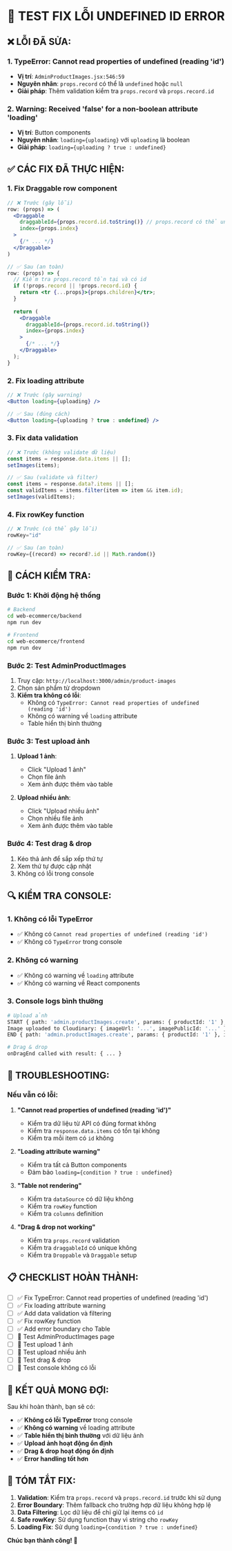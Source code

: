 # 🔧 TEST FIX LỖI UNDEFINED ID ERROR

## ❌ **LỖI ĐÃ SỬA:**

### **1. TypeError: Cannot read properties of undefined (reading 'id')**
- **Vị trí**: `AdminProductImages.jsx:546:59`
- **Nguyên nhân**: `props.record` có thể là `undefined` hoặc `null`
- **Giải pháp**: Thêm validation kiểm tra `props.record` và `props.record.id`

### **2. Warning: Received 'false' for a non-boolean attribute 'loading'**
- **Vị trí**: Button components
- **Nguyên nhân**: `loading={uploading}` với `uploading` là boolean
- **Giải pháp**: `loading={uploading ? true : undefined}`

## ✅ **CÁC FIX ĐÃ THỰC HIỆN:**

### **1. Fix Draggable row component**
```jsx
// ❌ Trước (gây lỗi)
row: (props) => (
  <Draggable
    draggableId={props.record.id.toString()} // props.record có thể undefined
    index={props.index}
  >
    {/* ... */}
  </Draggable>
)

// ✅ Sau (an toàn)
row: (props) => {
  // Kiểm tra props.record tồn tại và có id
  if (!props.record || !props.record.id) {
    return <tr {...props}>{props.children}</tr>;
  }
  
  return (
    <Draggable
      draggableId={props.record.id.toString()}
      index={props.index}
    >
      {/* ... */}
    </Draggable>
  );
}
```

### **2. Fix loading attribute**
```jsx
// ❌ Trước (gây warning)
<Button loading={uploading} />

// ✅ Sau (đúng cách)
<Button loading={uploading ? true : undefined} />
```

### **3. Fix data validation**
```jsx
// ❌ Trước (không validate dữ liệu)
const items = response.data.items || [];
setImages(items);

// ✅ Sau (validate và filter)
const items = response.data?.items || [];
const validItems = items.filter(item => item && item.id);
setImages(validItems);
```

### **4. Fix rowKey function**
```jsx
// ❌ Trước (có thể gây lỗi)
rowKey="id"

// ✅ Sau (an toàn)
rowKey={(record) => record?.id || Math.random()}
```

## 🚀 **CÁCH KIỂM TRA:**

### **Bước 1: Khởi động hệ thống**
```bash
# Backend
cd web-ecommerce/backend
npm run dev

# Frontend
cd web-ecommerce/frontend
npm run dev
```

### **Bước 2: Test AdminProductImages**
1. Truy cập: `http://localhost:3000/admin/product-images`
2. Chọn sản phẩm từ dropdown
3. **Kiểm tra không có lỗi**:
   - Không có `TypeError: Cannot read properties of undefined (reading 'id')`
   - Không có warning về `loading` attribute
   - Table hiển thị bình thường

### **Bước 3: Test upload ảnh**
1. **Upload 1 ảnh**:
   - Click "Upload 1 ảnh"
   - Chọn file ảnh
   - Xem ảnh được thêm vào table

2. **Upload nhiều ảnh**:
   - Click "Upload nhiều ảnh"
   - Chọn nhiều file ảnh
   - Xem ảnh được thêm vào table

### **Bước 4: Test drag & drop**
1. Kéo thả ảnh để sắp xếp thứ tự
2. Xem thứ tự được cập nhật
3. Không có lỗi trong console

## 🔍 **KIỂM TRA CONSOLE:**

### **1. Không có lỗi TypeError**
- ✅ Không có `Cannot read properties of undefined (reading 'id')`
- ✅ Không có `TypeError` trong console

### **2. Không có warning**
- ✅ Không có warning về `loading` attribute
- ✅ Không có warning về React components

### **3. Console logs bình thường**
```bash
# Upload ảnh
START { path: 'admin.productImages.create', params: { productId: '1' }, body: { ... } }
Image uploaded to Cloudinary: { imageUrl: '...', imagePublicId: '...' }
END { path: 'admin.productImages.create', params: { productId: '1' }, id: 1 }

# Drag & drop
onDragEnd called with result: { ... }
```

## 🐛 **TROUBLESHOOTING:**

### **Nếu vẫn có lỗi:**

1. **"Cannot read properties of undefined (reading 'id')"**
   - Kiểm tra dữ liệu từ API có đúng format không
   - Kiểm tra `response.data.items` có tồn tại không
   - Kiểm tra mỗi item có `id` không

2. **"Loading attribute warning"**
   - Kiểm tra tất cả Button components
   - Đảm bảo `loading={condition ? true : undefined}`

3. **"Table not rendering"**
   - Kiểm tra `dataSource` có dữ liệu không
   - Kiểm tra `rowKey` function
   - Kiểm tra `columns` definition

4. **"Drag & drop not working"**
   - Kiểm tra `props.record` validation
   - Kiểm tra `draggableId` có unique không
   - Kiểm tra `Droppable` và `Draggable` setup

## 📋 **CHECKLIST HOÀN THÀNH:**

- [ ] ✅ Fix TypeError: Cannot read properties of undefined (reading 'id')
- [ ] ✅ Fix loading attribute warning
- [ ] ✅ Add data validation và filtering
- [ ] ✅ Fix rowKey function
- [ ] ✅ Add error boundary cho Table
- [ ] 🔄 Test AdminProductImages page
- [ ] 🔄 Test upload 1 ảnh
- [ ] 🔄 Test upload nhiều ảnh
- [ ] 🔄 Test drag & drop
- [ ] 🔄 Test console không có lỗi

## 🎯 **KẾT QUẢ MONG ĐỢI:**

Sau khi hoàn thành, bạn sẽ có:
- ✅ **Không có lỗi TypeError** trong console
- ✅ **Không có warning** về loading attribute
- ✅ **Table hiển thị bình thường** với dữ liệu ảnh
- ✅ **Upload ảnh hoạt động ổn định**
- ✅ **Drag & drop hoạt động ổn định**
- ✅ **Error handling tốt hơn**

## 🎉 **TÓM TẮT FIX:**

1. **Validation**: Kiểm tra `props.record` và `props.record.id` trước khi sử dụng
2. **Error Boundary**: Thêm fallback cho trường hợp dữ liệu không hợp lệ
3. **Data Filtering**: Lọc dữ liệu để chỉ giữ lại items có `id`
4. **Safe rowKey**: Sử dụng function thay vì string cho `rowKey`
5. **Loading Fix**: Sử dụng `loading={condition ? true : undefined}`

**Chúc bạn thành công! 🎉**
